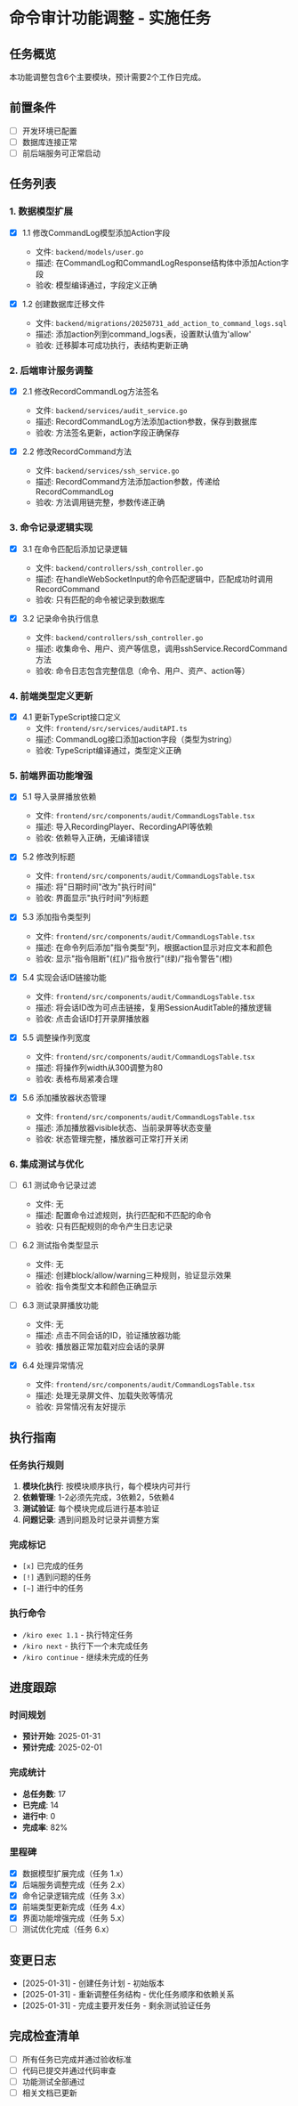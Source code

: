 # 命令审计功能调整 - 实施任务

## 任务概览
本功能调整包含6个主要模块，预计需要2个工作日完成。

## 前置条件
- [ ] 开发环境已配置
- [ ] 数据库连接正常
- [ ] 前后端服务可正常启动

## 任务列表

### 1. 数据模型扩展
- [x] 1.1 修改CommandLog模型添加Action字段
  - 文件: `backend/models/user.go`
  - 描述: 在CommandLog和CommandLogResponse结构体中添加Action字段
  - 验收: 模型编译通过，字段定义正确

- [x] 1.2 创建数据库迁移文件
  - 文件: `backend/migrations/20250731_add_action_to_command_logs.sql`
  - 描述: 添加action列到command_logs表，设置默认值为'allow'
  - 验收: 迁移脚本可成功执行，表结构更新正确

### 2. 后端审计服务调整
- [x] 2.1 修改RecordCommandLog方法签名
  - 文件: `backend/services/audit_service.go`
  - 描述: RecordCommandLog方法添加action参数，保存到数据库
  - 验收: 方法签名更新，action字段正确保存

- [x] 2.2 修改RecordCommand方法
  - 文件: `backend/services/ssh_service.go`
  - 描述: RecordCommand方法添加action参数，传递给RecordCommandLog
  - 验收: 方法调用链完整，参数传递正确

### 3. 命令记录逻辑实现
- [x] 3.1 在命令匹配后添加记录逻辑
  - 文件: `backend/controllers/ssh_controller.go`
  - 描述: 在handleWebSocketInput的命令匹配逻辑中，匹配成功时调用RecordCommand
  - 验收: 只有匹配的命令被记录到数据库

- [x] 3.2 记录命令执行信息
  - 文件: `backend/controllers/ssh_controller.go`
  - 描述: 收集命令、用户、资产等信息，调用sshService.RecordCommand方法
  - 验收: 命令日志包含完整信息（命令、用户、资产、action等）

### 4. 前端类型定义更新
- [x] 4.1 更新TypeScript接口定义
  - 文件: `frontend/src/services/auditAPI.ts`
  - 描述: CommandLog接口添加action字段（类型为string）
  - 验收: TypeScript编译通过，类型定义正确

### 5. 前端界面功能增强
- [x] 5.1 导入录屏播放依赖
  - 文件: `frontend/src/components/audit/CommandLogsTable.tsx`
  - 描述: 导入RecordingPlayer、RecordingAPI等依赖
  - 验收: 依赖导入正确，无编译错误

- [x] 5.2 修改列标题
  - 文件: `frontend/src/components/audit/CommandLogsTable.tsx`
  - 描述: 将"日期时间"改为"执行时间"
  - 验收: 界面显示"执行时间"列标题

- [x] 5.3 添加指令类型列
  - 文件: `frontend/src/components/audit/CommandLogsTable.tsx`
  - 描述: 在命令列后添加"指令类型"列，根据action显示对应文本和颜色
  - 验收: 显示"指令阻断"(红)/"指令放行"(绿)/"指令警告"(橙)

- [x] 5.4 实现会话ID链接功能
  - 文件: `frontend/src/components/audit/CommandLogsTable.tsx`
  - 描述: 将会话ID改为可点击链接，复用SessionAuditTable的播放逻辑
  - 验收: 点击会话ID打开录屏播放器

- [x] 5.5 调整操作列宽度
  - 文件: `frontend/src/components/audit/CommandLogsTable.tsx`
  - 描述: 将操作列width从300调整为80
  - 验收: 表格布局紧凑合理

- [x] 5.6 添加播放器状态管理
  - 文件: `frontend/src/components/audit/CommandLogsTable.tsx`
  - 描述: 添加播放器visible状态、当前录屏等状态变量
  - 验收: 状态管理完整，播放器可正常打开关闭

### 6. 集成测试与优化
- [ ] 6.1 测试命令记录过滤
  - 文件: 无
  - 描述: 配置命令过滤规则，执行匹配和不匹配的命令
  - 验收: 只有匹配规则的命令产生日志记录

- [ ] 6.2 测试指令类型显示
  - 文件: 无
  - 描述: 创建block/allow/warning三种规则，验证显示效果
  - 验收: 指令类型文本和颜色正确显示

- [ ] 6.3 测试录屏播放功能
  - 文件: 无
  - 描述: 点击不同会话的ID，验证播放器功能
  - 验收: 播放器正常加载对应会话的录屏

- [x] 6.4 处理异常情况
  - 文件: `frontend/src/components/audit/CommandLogsTable.tsx`
  - 描述: 处理无录屏文件、加载失败等情况
  - 验收: 异常情况有友好提示

## 执行指南

### 任务执行规则
1. **模块化执行**: 按模块顺序执行，每个模块内可并行
2. **依赖管理**: 1-2必须先完成，3依赖2，5依赖4
3. **测试验证**: 每个模块完成后进行基本验证
4. **问题记录**: 遇到问题及时记录并调整方案

### 完成标记
- `[x]` 已完成的任务
- `[!]` 遇到问题的任务
- `[~]` 进行中的任务

### 执行命令
- `/kiro exec 1.1` - 执行特定任务
- `/kiro next` - 执行下一个未完成任务
- `/kiro continue` - 继续未完成的任务

## 进度跟踪

### 时间规划
- **预计开始**: 2025-01-31
- **预计完成**: 2025-02-01

### 完成统计
- **总任务数**: 17
- **已完成**: 14
- **进行中**: 0
- **完成率**: 82%

### 里程碑
- [x] 数据模型扩展完成（任务 1.x）
- [x] 后端服务调整完成（任务 2.x）
- [x] 命令记录逻辑完成（任务 3.x）
- [x] 前端类型更新完成（任务 4.x）
- [x] 界面功能增强完成（任务 5.x）
- [ ] 测试优化完成（任务 6.x）

## 变更日志
- [2025-01-31] - 创建任务计划 - 初始版本
- [2025-01-31] - 重新调整任务结构 - 优化任务顺序和依赖关系
- [2025-01-31] - 完成主要开发任务 - 剩余测试验证任务

## 完成检查清单
- [ ] 所有任务已完成并通过验收标准
- [ ] 代码已提交并通过代码审查
- [ ] 功能测试全部通过
- [ ] 相关文档已更新